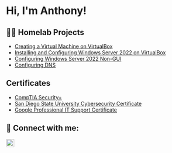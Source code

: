 <h1>Hi, I'm Anthony! <br/>

<h2>👨‍💻 Homelab Projects</h2>

- [Creating a Virtual Machine on VirtualBox](https://github.com/anthonysknapp/Creating-a-Virtual-Machine)
- [Installing and Configuring Windows Server 2022 on VirtualBox](https://github.com/anthonysknapp/Installing-and-Configuring-Windows-Server-2022-Desktop-Edition)
- [Configuring Windows Server 2022 Non-GUI](https://github.com/anthonysknapp/Configuring-Non-GUI-Windows-Server-2022)
- [Configuring DNS](https://github.com/anthonysknapp/Configuring-DNS-)

<h2> Certificates </h2>

- [CompTIA Security+](https://i.imgur.com/b6TfWRk.png)
- [San Diego State University Cybersecurity Certificate](https://i.imgur.com/6hZWuAK.png)
- [Google Professional IT Support Certificate](https://i.imgur.com/5Lz0hrq.png)


<h2> 🤳 Connect with me:</h2>


[<img align="left" alt="JoshMadakor | LinkedIn" width="22px" src="https://cdn.jsdelivr.net/npm/simple-icons@v3/icons/linkedin.svg" />][linkedin]



[linkedin]: www.linkedin.com/in/anthonyknapp86
[website]: https://https://aznmanithomelab.net

<!---
anthonysknapp/anthonysknapp is a ✨ special ✨ repository because its `README.md` (this file) appears on your GitHub profile.
You can click the Preview link to take a look at your changes.
--->
